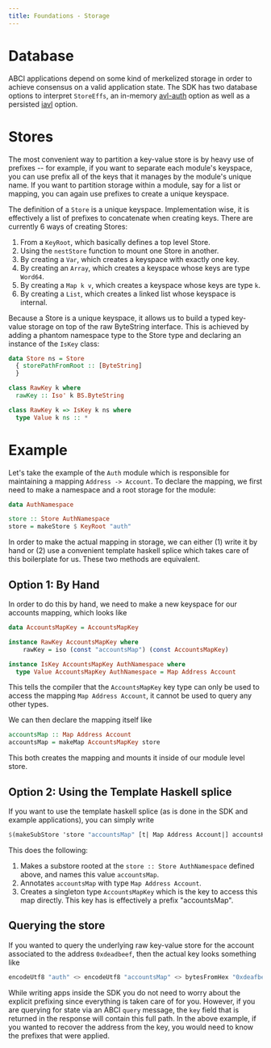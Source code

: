 ```yaml
---
title: Foundations - Storage
---
```


# Database

ABCI applications depend on some kind of merkelized storage in order to achieve consensus on a valid application state. The SDK has two database options to interpret `StoreEffs`, an in-memory [avl-auth](https://github.com/oscoin/avl-auth) option as well as a persisted [iavl](https://github.com/tendermint/iavl) option.

# Stores

The most convenient way to partition a key-value store is by heavy use of prefixes -- for example, if you want to separate each module's keyspace, you can use prefix all of the keys that it manages by the module's unique name. If you want to partition storage within a module, say for a list or mapping, you can again use prefixes to create a unique keyspace.

The definition of a `Store` is a unique keyspace. Implementation wise, it is effectively a list of prefixes to concatenate when creating keys. There are currently 6 ways of creating Stores:

1. From a `KeyRoot`, which basically defines a top level Store.
2. Using the `nestStore` function to mount one Store in another.
3. By creating a `Var`, which creates a keyspace with exactly one key.
4. By creating an `Array`, which creates a keyspace whose keys are type `Word64`.
5. By creating a `Map k v`, which creates a keyspace whose keys are type `k`.
6. By creating a `List`, which creates a linked list whose keyspace is internal.


Because a Store is a unique keyspace, it allows us to build a typed key-value storage on top of the raw ByteString interface. This is achieved by adding a phantom namespace type to the Store type and declaring an instance of the `IsKey` class:


~~~ haskell ignore
data Store ns = Store
  { storePathFromRoot :: [ByteString]
  }

class RawKey k where
  rawKey :: Iso' k BS.ByteString

class RawKey k => IsKey k ns where
  type Value k ns :: *
~~~

# Example

Let's take the example of the `Auth` module which is responsible for maintaining a mapping `Address -> Account`. To declare the mapping, we first need to make a namespace and a root storage for the module:

~~~ haskell ignore
data AuthNamespace

store :: Store AuthNamespace
store = makeStore $ KeyRoot "auth"
~~~

In order to make the actual mapping in storage, we can either (1) write it by hand or (2) use a convenient template haskell splice which takes care of this boilerplate for us. These two methods are equivalent.

## Option 1: By Hand

In order to do this by hand, we need to make a new keyspace for our accounts mapping, which looks like

~~~ haskell ignore
data AccountsMapKey = AccountsMapKey

instance RawKey AccountsMapKey where
    rawKey = iso (const "accountsMap") (const AccountsMapKey)

instance IsKey AccountsMapKey AuthNamespace where
  type Value AccountsMapKey AuthNamespace = Map Address Account
~~~

This tells the compiler that the `AccountsMapKey` key type can only be used to access the mapping `Map Address Account`, it cannot be used to query any other types.

We can then declare the mapping itself like

~~~ haskell ignore
accountsMap :: Map Address Account
accountsMap = makeMap AccountsMapKey store
~~~

This both creates the mapping and mounts it inside of our module level store.



## Option 2: Using the Template Haskell splice

If you want to use the template haskell splice (as is done in the SDK and example applications), you can simply write

~~~ haskell ignore
$(makeSubStore 'store "accountsMap" [t| Map Address Account|] accountsKey)
~~~

This does the following:
1. Makes a substore rooted at the `store :: Store AuthNamespace` defined above, and names this value `accountsMap`.
2. Annotates `accountsMap` with type `Map Address Account`.
3. Creates a singleton type `AccountsMapKey` which is the key to access this map directly. This key has is effectively a prefix "accountsMap".

## Querying the store

If you wanted to query the underlying raw key-value store for the account associated to the address `0xdeadbeef`, then the actual key looks something like

~~~ haskell ignore
encodeUtf8 "auth" <> encodeUtf8 "accountsMap" <> bytesFromHex "0xdeafbeef"
~~~

While writing apps inside the SDK you do not need to worry about the explicit prefixing since everything is taken care of for you. However, if you are querying for state via an ABCI `query` message, the `key` field that is returned in the response will contain this full path. In the above example, if you wanted to recover the address from the key, you would need to know the prefixes that were applied.
